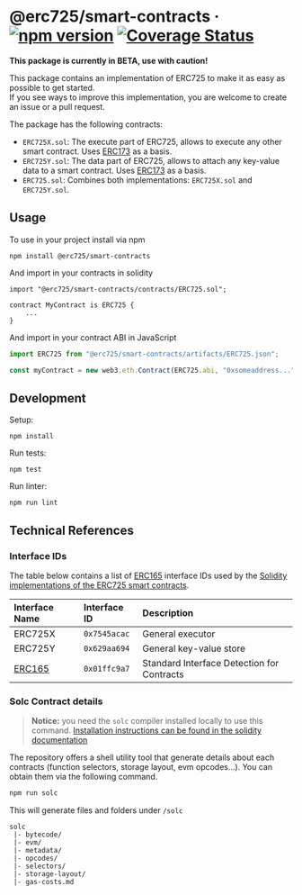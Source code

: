 # @erc725/smart-contracts &middot; [![npm version](https://img.shields.io/npm/v/@erc725/smart-contracts.svg?style=flat)](https://www.npmjs.com/package/@erc725/smart-contracts) [![Coverage Status](https://coveralls.io/repos/github/ERC725Alliance/ERC725/badge.svg?branch=develop)](https://coveralls.io/github/ERC725Alliance/ERC725?branch=develop)

**This package is currently in BETA, use with caution!**

This package contains an implementation of ERC725 to make it as easy as possible to get started.\
If you see ways to improve this implementation, you are welcome to create an issue or a pull request.

The package has the following contracts:

- `ERC725X.sol`: The execute part of ERC725, allows to execute any other smart contract. Uses [ERC173](https://eips.ethereum.org/EIPS/eip-173) as a basis.
- `ERC725Y.sol`: The data part of ERC725, allows to attach any key-value data to a smart contract. Uses [ERC173](https://eips.ethereum.org/EIPS/eip-173) as a basis.
- `ERC725.sol`: Combines both implementations: `ERC725X.sol` and `ERC725Y.sol`.

## Usage

To use in your project install via npm

```
npm install @erc725/smart-contracts
```

And import in your contracts in solidity

```solidity
import "@erc725/smart-contracts/contracts/ERC725.sol";

contract MyContract is ERC725 {
    ...
}
```

And import in your contract ABI in JavaScript

```js
import ERC725 from "@erc725/smart-contracts/artifacts/ERC725.json";

const myContract = new web3.eth.Contract(ERC725.abi, "0xsomeaddress...");
```

## Development

Setup:

```
npm install
```

Run tests:

```
npm test
```

Run linter:

```
npm run lint
```

## Technical References

### Interface IDs

The table below contains a list of [ERC165](https://eips.ethereum.org/EIPS/eip-165) interface IDs used by the [Solidity implementations of the ERC725 smart contracts](./contracts/).

| Interface Name                                                         | Interface ID | Description                                |
| :--------------------------------------------------------------------- | :----------- | :----------------------------------------- |
| ERC725X                                                                | `0x7545acac` | General executor                           |
| ERC725Y                                                                | `0x629aa694` | General key-value store                    |
| [ERC165](https://github.com/ethereum/EIPs/blob/master/EIPS/eip-165.md) | `0x01ffc9a7` | Standard Interface Detection for Contracts |

### Solc Contract details

> **Notice:** you need the `solc` compiler installed locally to use this command. [Installation instructions can be found in the solidity documentation](https://docs.soliditylang.org/en/v0.8.9/installing-solidity.html)

The repository offers a shell utility tool that generate details about each contracts (function selectors, storage layout, evm opcodes...). You can obtain them via the following command.

```bash
npm run solc
```

This will generate files and folders under `/solc`

```
solc
 |- bytecode/
 |- evm/
 |- metadata/
 |- opcodes/
 |- selectors/
 |- storage-layout/
 |- gas-costs.md

```
